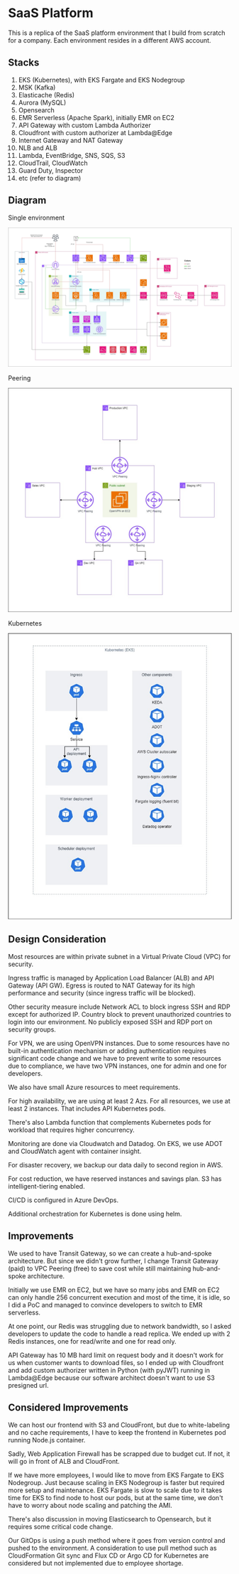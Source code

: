 # SaaS Platform

This is a replica of the SaaS platform environment that I build from scratch for a company. Each environment resides in a different AWS account.

## Stacks
1. EKS (Kubernetes), with EKS Fargate and EKS Nodegroup
2. MSK (Kafka)
3. Elasticache (Redis)
4. Aurora (MySQL)
5. Opensearch
6. EMR Serverless (Apache Spark), initially EMR on EC2
7. API Gateway with custom Lambda Authorizer
8. Cloudfront with custom authorizer at Lambda@Edge
9. Internet Gateway and NAT Gateway
10. NLB and ALB
11. Lambda, EventBridge, SNS, SQS, S3
12. CloudTrail, CloudWatch
13. Guard Duty, Inspector
14. etc (refer to diagram)

## Diagram

Single environment

![Single environment](graphics/saas-platform-environment.jpg)

Peering

![Environment peering](graphics/saas-platform-peering.jpg)

Kubernetes

![Kubernetes](graphics/saas-platform-kubernetes.jpg)

## Design Consideration
Most resources are within private subnet in a Virtual Private Cloud (VPC) for security. 

Ingress traffic is managed by Application Load Balancer (ALB) and API Gateway (API GW). Egress is routed to NAT Gateway for its high performance and security (since ingress traffic will be blocked). 

Other security measure include Network ACL to block ingress SSH and RDP except for authorized IP. Country block to prevent unauthorized countries to login into our environment. No publicly exposed SSH and RDP port on security groups.

For VPN, we are using OpenVPN instances. Due to some resources have no built-in authentication mechanism or adding authentication requires significant code change and we have to prevent write to some resources due to compliance, we have two VPN instances, one for admin and one for developers.

We also have small Azure resources to meet requirements.

For high availability, we are using at least 2 Azs. For all resources, we use at least 2 instances. That includes API Kubernetes pods.

There's also Lambda function that complements Kubernetes pods for workload that requires higher concurrency.

Monitoring are done via Cloudwatch and Datadog. On EKS, we use ADOT and CloudWatch agent with container insight.

For disaster recovery, we backup our data daily to second region in AWS.

For cost reduction, we have reserved instances and savings plan. S3 has intelligent-tiering enabled.

CI/CD is configured in Azure DevOps.

Additional orchestration for Kubernetes is done using helm.

## Improvements
We used to have Transit Gateway, so we can create a hub-and-spoke architecture. But since we didn't grow further, I change Transit Gateway (paid) to VPC Peering (free) to save cost while still maintaining hub-and-spoke architecture.

Initially we use EMR on EC2, but we have so many jobs and EMR on EC2 can only handle 256 concurrent execution and most of the time, it is idle, so I did a PoC and managed to convince developers to switch to EMR serverless.

At one point, our Redis was struggling due to network bandwidth, so I asked developers to update the code to handle a read replica. We ended up with 2 Redis instances, one for read/write and one for read only.

API Gateway has 10 MB hard limit on request body and it doesn't work for us when customer wants to download files, so I ended up with Cloudfront and add custom authorizer written in Python (with pyJWT) running in Lambda@Edge because our software architect doesn't want to use S3 presigned url.

## Considered Improvements
We can host our frontend with S3 and CloudFront, but due to white-labeling and no cache requirements, I have to keep the frontend in Kubernetes pod running Node.js container.

Sadly, Web Application Firewall has be scrapped due to budget cut. If not, it will go in front of ALB and CloudFront.

If we have more employees, I would like to move from EKS Fargate to EKS Nodegroup. Just because scaling in EKS Nodegroup is faster but required more setup and maintenance. EKS Fargate is slow to scale due to it takes time for EKS to find node to host our pods, but at the same time, we don't have to worry about node scaling and patching the AMI.

There's also discussion in moving Elasticsearch to Opensearch, but it requires some critical code change.

Our GitOps is using a push method where it goes from version control and pushed to the environment. A consideration to use pull method such as CloudFormation Git sync and Flux CD or Argo CD for Kubernetes are considered but not implemented due to employee shortage.